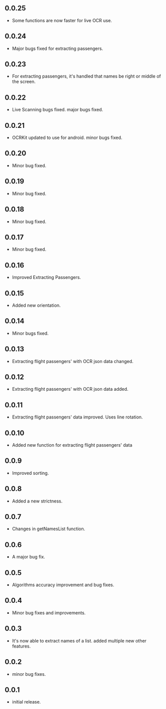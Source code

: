 ## 0.0.25

* Some functions are now faster for live OCR use.

## 0.0.24

* Major bugs fixed for extracting passengers.

## 0.0.23

* For extracting passengers, it's handled that names be right or middle of the screen.

## 0.0.22

* Live Scanning bugs fixed. major bugs fixed.

## 0.0.21

* OCRKit updated to use for android. minor bugs fixed.

## 0.0.20

* Minor bug fixed.

## 0.0.19

* Minor bug fixed.

## 0.0.18

* Minor bug fixed.

## 0.0.17

* Minor bug fixed.

## 0.0.16

* Improved Extracting Passengers.

## 0.0.15

* Added new orientation.

## 0.0.14

* Minor bugs fixed.

## 0.0.13

* Extracting flight passengers' with OCR json data changed.

## 0.0.12

* Extracting flight passengers' with OCR json data added.

## 0.0.11

* Extracting flight passengers' data improved. Uses line rotation.

## 0.0.10

* Added new function for extracting flight passengers' data

## 0.0.9

* Improved sorting.

## 0.0.8

* Added a new strictness.

## 0.0.7

* Changes in getNamesList function.

## 0.0.6

* A major bug fix.

## 0.0.5

* Algorithms accuracy improvement and bug fixes.

## 0.0.4

* Minor bug fixes and improvements.

## 0.0.3

* It's now able to extract names of a list. added multiple new other features.

## 0.0.2

* minor bug fixes.

## 0.0.1

* initial release.
